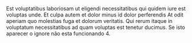 Est voluptatibus laboriosam ut eligendi necessitatibus qui quidem iure est voluptas unde. Et culpa autem et dolor minus id dolor perferendis At odit aperiam quo molestias fuga et dolorum veritatis. Qui rerum itaque in voluptatum necessitatibus ad quam voluptas est tenetur ducimus.
Se isto aparecer o ignore não esta funcionando 4.
